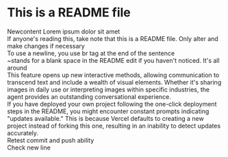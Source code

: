 # This is a README file
Newcontent Lorem ipsum dolor sit amet <br />
If anyone's reading this, take note that this is a README file. Only alter and make changes if necessary <br />
To use a newline, you use br tag at the end of the sentence <br />
~stands for a blank space in the README edit if you haven't noticed. It's all around <br />
This feature opens up new interactive methods, allowing communication to transcend text and include a wealth of visual elements. Whether it's sharing images in daily use or interpreting images within specific industries, the agent provides an outstanding conversational experience. <br />
If you have deployed your own project following the one-click deployment steps in the README, you might encounter constant prompts indicating "updates available." This is because Vercel defaults to creating a new project instead of forking this one, resulting in an inability to detect updates accurately. <br />
Retest commit and push ability <br />
Check new line <br />
